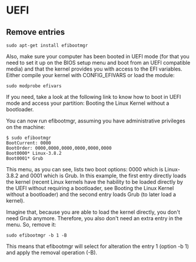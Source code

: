 # UEFI

## Remove entries

```
sudo apt-get install efibootmgr
```

Also, make sure your computer has been booted in UEFI mode (for that you need to set it up on the BIOS setup menu and boot from an UEFI compatible media) and that the kernel provides you with access to the EFI variables. Either compile your kernel with CONFIG_EFIVARS or load the module:

```
sudo modprobe efivars
```

If you need, take a look at the following link to know how to boot in UEFI mode and access your partition: Booting the Linux Kernel without a bootloader.

You can now run efibootmgr, assuming you have administrative privileges on the machine:

```
$ sudo efibootmgr
BootCurrent: 0000
BootOrder: 0000,0000,0000,0000,0000,0000
Boot0000* Linux-3.8.2
Boot0001* Grub
```

This menu, as you can see, lists two boot options: 0000 which is Linux-3.8.2 and 0001 which is Grub. In this example, the first entry directly loads the kernel (recent Linux kernels have the hability to be loaded directly by the UEFI without requiring a bootloader, see Booting the Linux Kernel without a bootloader) and the second entry loads Grub (to later load a kernel).

Imagine that, because you are able to load the kernel directly, you don't need Grub anymore. Therefore, you also don't need an extra entry in the menu. So, remove it:

```
sudo efibootmgr -b 1 -B
```

This means that efibootmgr will select for alteration the entry 1 (option -b 1) and apply the removal operation (-B).

